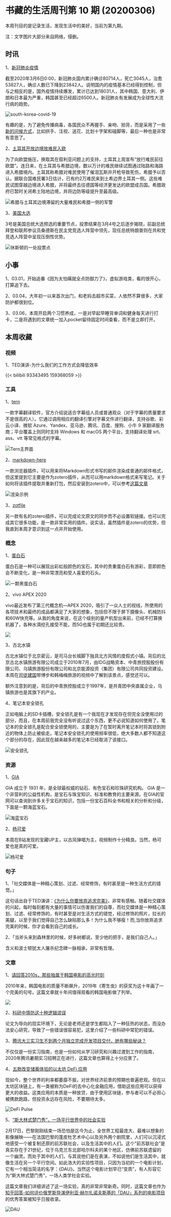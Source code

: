 # 书藏的生活周刊第 10 期 (20200306)


本周刊目的是记录生活，发现生活中的美好，当前为第九期。

注：文字图片大部分来自网络，侵删。

## 时讯

1、[新冠肺炎疫情](http://m.news.cctv.com/2020/03/05/ARTI0tMZAswb5RyymqAcB6Op200305.shtml)

截至2020年3月6日0:00，新冠肺炎国内累计确诊80714人，死亡3045人，治愈53827人，确诊人数已下降到23842人。说明国内的疫情基本已经得到控制，但与之相反的是，国外疫情持续爆发，累计已达到18031人，其中韩国、意大利、伊朗和日本最为严重，韩国甚至已经超过6500人。新冠肺炎有发展成为全球性大流行病的趋势。

![south-korea-covid-19](https://s2.ax1x.com/2020/03/06/3qjQQH.jpg)

有趣的是，为了避免传播病毒，各国民众不再握手、亲吻、拍背，而是采用了一些[新的问候方式](https://language.chinadaily.com.cn/a/202003/04/WS5e5f392ea31012821727c3ce.html)，比如拱手、注视、送花、比划十字架和碰脚等，最后一种也是非常有意思了。

2、[土耳其开放边境放难民入欧](http://app.cctv.com/special/cportal/detail/arti/index.html?id=ArtiyMNVmIrPlssChEEeTOoJ200305&fromapp=cctvnews&version=803&allow_comment=1&version=803&allow_comment=1&allow_comment=1)

为了向欧盟施压，换取其在叙利亚问题上的支持，土耳其上周宣布“放行难民前往欧盟”。连日来，在土耳其与希腊边境，数以万计的难民继续试图通过陆路和海路进入希腊境内。土耳其称希腊对难民使用了催泪瓦斯并开枪导致死伤，希腊予以否认。据联合国难民署3日估计，已有约2万难民来到土希边界土耳其一侧。这些难民试图穿越边境进入希腊，并将最终去往德国等经济更发达的欧盟成员国。希腊政府已暂时关闭希土陆地边境，并将边防等级提升至最高级。

![希腊与土耳其边境滞留的大量难民和希腊一侧的军警](https://s2.ax1x.com/2020/03/06/3qjNY8.jpg)

3、[美国大选](http://m.news.cctv.com/2020/03/05/ARTI842EMZzJlfNTfrfM98GP200305.shtml)

3号是美国总统大选预选的重要节点，投票结果在3月4号之后逐步揭晓，前副总统拜登和联邦参议员桑德斯在民主党竞选人阵营中领先，现任总统特朗普则在共和党竞选人阵营中呈现压倒性优势。

![休斯顿的一处投票点](https://s2.ax1x.com/2020/03/06/3qjrmn.jpg)

## 小事

1、03.01，开始追番《因为太怕痛就全点防御力了》，虚拟游戏类，看的很开心，打算追下去。

2、03.04，大年初一以来首次出门，和老妈去超市买菜，人依然不算很多，大家防护都很到位。

3、03.06，本周开启两个习惯养成，一是对早起早睡背单词和健身每天进行打卡，二是将遇到的文章统一加入pocket留待固定时间查看，而不是立即打开。

## 本周收藏

### 视频

1、TED演讲-为什么我们的工作方式会降低效率

{{< bilibili 93343495 159368059 >}}

### 工具

1、[tern](https://zh.tern.1c7.me/)

一款字幕翻译软件，官方介绍说适合字幕组人员或普通观众（对于字幕的质量要求不是很高的人）。它通过调用相应的翻译引擎对字幕文件进行翻译，支持谷歌、彩云小译、微软 Azure、Yandex、亚马逊、腾讯、百度、搜狗、小牛 9 家翻译服务商；平台覆盖上则同时支持 Windows 和 macOS 两个平台，支持翻译处理 srt、ass、vtt 等常见格式的字幕。

![Tern主界面](https://cdn.sspai.com/2020/02/29/f1e062303e554f6d5cbbac98ef066cc8.jpg?imageView2/2/w/1120/q/90/interlace/1/ignore-error/1)

2、[markdown-here](https://github.com/adam-p/markdown-here)

一款浏览器插件，可以用来将Markdown形式书写的邮件渲染成普通的邮件格式，但这里提到它主要是作为zotero插件，从而可以用markdown格式来写笔记。关于如何将该插件提取并重新打包，然后安装到zotero中，可以参考[这篇文章](https://www.cnblogs.com/Jay-CFD/p/10968876.html)

![渲染示例](https://s2.ax1x.com/2020/03/06/3LupHx.png)

3、[zotfile](http://zotfile.com/)

另一款有名的zotero插件，可以完成论文原文的同步而不必设置软链接。也可以完成其它很多功能，是一款非常实用的插件。说实话，虽然插件是zotero的优势，但我直到本周才意识到这一点并开始使用。

### 概念

1、[蛋白石](https://www.gia.edu/CN/opal)

蛋白石是一种可以展现出彩虹般颜色的宝石，其中的贵重蛋白石有游彩，意即颜色会不断变化，是一种非常漂亮和受人喜爱的石头。

![一颗黑蛋白石](https://s2.ax1x.com/2020/03/06/3LuVvd.jpg)

2、vivo APEX 2020

vivo最近发布了第三代概念机—APEX 2020，吸引了一众人士的视线，所使用的各项技术和最终的成品都满足了大家的想象，包括但不限于屏下摄像头、机械防抖和60W快充等。从我的角度来说，在这个级别的量产机型出来前，已经不打算换机器了，各种水滴挖孔接受不能，而5G也属于初期还比较贵。

![](https://s2.ax1x.com/2020/03/06/3Lu1PS.jpg)

3、古北水镇

古北水镇位于北京密云，是司马台长城脚下独具北方风情的度假式小镇。背后的北京古北水镇旅游有限公司成立于2010年7月，由IDG战略资本、中青旅控股股份有限公司、乌镇旅游股份有限公司和北京能源投资（集团）有限公司共同投资建设。本周在[司徒建国](https://space.bilibili.com/38385543/dynamic)带博步和韩梅梅旅游的视频中了解到该景点，感觉还可以。

额外注意到的是，背后的中青旅控股成立于1997年，是共青团中央直属企业，乌镇旅游也是其旗下的产业。

4、笔记本安全锁孔

正如电脑上的SD卡插槽，安全锁孔是有一个我现在才发现存在但完全没使用过的部分，而且，在本周前我完全没有听说过这个东西，更不必说知道如何使用了。笔记本的安全锁孔是配合安全锁使用的，主要是为了在暂时离开笔记本时将其锁到附近的物体上防止被偷走。笔记本安全锁孔的使用频率很低，绝大多数人都不知道这个部分的存在，因此现在越来越多的笔记本已经取消了该接口。

![安全锁孔](https://s2.ax1x.com/2020/03/06/3LedUO.jpg)



### 资源

1、[GIA](https://www.gia.edu/CN)

GIA 成立于 1931 年，是全球最权威的钻石、有色宝石和珍珠研究机构。 GIA 是一个非营利的公益性机构，是宝石与珠宝知识、标准和教育的主要来源。在GIA的官网可以查询到许多关于宝石的知识，包括一份宝石百科全书和相关的分析和分级，下面是一颗海蓝宝石。

![海蓝宝石](https://s2.ax1x.com/2020/03/06/3LuBPU.png)

2、[杨可爱](https://space.bilibili.com/249608727)

本周在B站发现的宝藏UP主，以古风弹唱为主，视频制作十分精良。当然，杨可爱也是真的可爱。

![杨可爱](https://s2.ax1x.com/2020/03/06/3LeD8H.jpg)

### 句子

1、「社交媒体是一种精心策划、过滤、经常修饰，有时甚至是一种生活方式的错觉。」

这句话出自于TED演讲：[《为什么你要放弃追求完美》](https://www.bilibili.com/video/av93620280)，非常有感触。随着社交媒体的兴起，每时每刻都有大量的事情可以伤害我们的自尊，而社交媒体是一种精心策划、过滤、经常修饰的，有时甚至是对生活方式的错觉，经过修饰的照片，拉长的美腿，以至于我们觉得自己怎么缺陷那么多！为什么我不够瘦！而,当你放弃追求完美的时候，你才会看到自己的成长。

2、「当斧头来到森林里的时候，好多树都说，至少他的把手，是我们自己人。」

含义和波士顿犹太人屠杀纪念碑一脉相承，非常有哲理。

### 文章

1、[请回答2010s，那些独属于韩国电影的高光时刻](https://sspai.com/post/59007)

2010年来，韩国电影的质量不断飙升，2019年《寄生虫》的获奖为这十年画了一个完美的句号。这篇文章就十年间值得观看的韩国电影做了列举。

![](https://cdn.sspai.com/2020/02/20/50ec5f9feb8208093110920e0ddf7a3d.jpg?imageMogr2/quality/95/thumbnail/!1420x708r/gravity/Center/crop/1420x708/interlace/1)

2、[科研中慎防这十种逻辑谬误](https://zhuanlan.zhihu.com/p/22325477)

论文为导向的现实环境下，无论是老师还是学生都陷入了一种狂热的状态，而没办法安心研究，导致了一些错误很容易犯，这里介绍了一些科研中常犯的错误。

3、[腾讯大三实习生不到两个月独立完成开发项目交付，她有哪些秘诀？](https://zhuanlan.zhihu.com/p/77167263)

不仅仅是一份实习指南，也是一份如何从学习研究和兴趣过渡到工作的指南，2020年腾讯暑期实习招聘正在进行，这篇文章也算得上十分应景了。

4、[五款改变储蓄体验的以太坊 DeFi 应用](https://ethfans.org/posts/5-ethereum-defi-apps-revolutionizing-saving)

现如今，整个世界的利率都萎靡不振，对世界经济前景的预期也普遍悲观。但在以太坊区块链上，有一类被称为DeFi的去中心化金融应用，借助这些应用可以获得更大的收益。这类应用的本质是一种放贷，由于使用区块链，参与者可以不必担心被携款跑路，但投资永远存在风险，不要期待太多。

![DeFi Pulse](https://s2.ax1x.com/2020/03/06/3LmdLq.png)

5、[“斯大林式楚门秀”，一场平行世界中的社会实验](https://mp.weixin.qq.com/s?__biz=MzA3MDM3NjE5NQ==&mid=2650839538&idx=1&sn=815748d32dfa3dc2136f106879cf64c9&chksm=84c9f79eb3be7e88a0ea7c5889ab71641c5d3071e8345828f057c49800022531736ea89b1bff&token=1577015898&lang=zh_CN#rd)

2月17日，巴黎刚刚结束一场恐怕是迄今为止，全世界工程最庞大、最难以想象的影像展映——在法国巴黎的蓬皮杜艺术中心以及另外两个剧院里，人们可以沉浸式地感受一个被复制还原的前苏联社会，以及生活其中的人们。这个“前苏联社会”是真实存在于21世纪，位于乌克兰东北部哈尔科夫的某个地区，仿佛前苏联遗留的一个幽灵。而处于其中的人们，与其说他们是在表演，不如说他们是生活其中，就像生活在另一个平行空间。如此浩大的实验性项目，只因为当初的一个电影计划，它有一个相当简洁的名字：《DAU》。当然这个电影计划早已“变质”，有人形容它为“斯大林式楚门秀”，一场人类学社会实验。

这篇文章我们详细讲述了这一场实验，真的非常非常新奇。同时，这篇文章也作为[知乎回答-如何评价俄罗斯导演伊利亚·赫尔扎诺夫斯基的「DAU」系列的电影项目](https://www.zhihu.com/question/374959683)的优秀答案被知乎日报收录。

![DAU](https://s2.ax1x.com/2020/03/06/3LnJ76.jpg)

